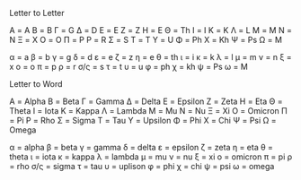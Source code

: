 Letter to Letter

Α = A
Β = B
Γ = G
Δ = D
Ε = E
Ζ = Z
Η = E
Θ = Th
Ι = I
Κ = K
Λ = L
Μ = M
Ν = N
Ξ = X
Ο = O
Π = P
Ρ = R
Σ = S
Τ = T
Υ = U
Φ = Ph
Χ = Kh
Ψ = Ps
Ω = M


α = a
β = b
γ = g
δ = d 
ε = e
ζ = z
η = e
θ = th
ι = i
κ = k
λ = l
μ = m
ν = n
ξ = x
ο = o
π = p
ρ = r
σ/ς = s
τ = t
υ = u
φ = ph
χ = kh
ψ = Ps
ω = M

Letter to Word

Α = Alpha
Β = Beta
Γ = Gamma
Δ = Delta
Ε = Epsilon
Ζ = Zeta
Η = Eta
Θ = Theta
Ι = Iota
Κ = Kappa
Λ = Lambda
Μ = Mu
Ν = Nu
Ξ = Xi
Ο = Omicron
Π = Pi
Ρ = Rho
Σ = Sigma
Τ = Tau
Υ = Upsilon
Φ = Phi
Χ = Chi
Ψ = Psi
Ω = Omega

α = alpha
β = beta
γ = gamma
δ = delta
ε = epsilon
ζ = zeta
η = eta
θ = theta
ι = iota
κ = kappa
λ = lambda
μ = mu
ν = nu
ξ = xi
ο = omicron
π = pi
ρ = rho
σ/ς = sigma
τ = tau
υ = uplison
φ = phi
χ = chi
ψ = psi
ω = omega
